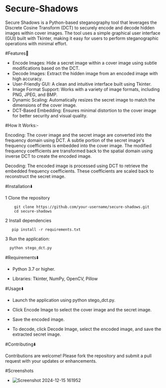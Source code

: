 # Secure-Shadows
Secure Shadows is a Python-based steganography tool that leverages the Discrete Cosine Transform (DCT) to securely encode and decode hidden images within cover images. The tool uses a simple graphical user interface (GUI) built with Tkinter, making it easy for users to perform steganographic operations with minimal effort.

#Features🥇

* Encode Images: Hide a secret image within a cover image using subtle modifications based on the DCT.
* Decode Images: Extract the hidden image from an encoded image with high accuracy.
* User-Friendly GUI: A clean and intuitive interface built using Tkinter.
* Image Format Support: Works with a variety of image formats, including PNG, JPEG, and BMP.
* Dynamic Scaling: Automatically resizes the secret image to match the dimensions of the cover image.
* DCT-Based Embedding: Ensures minimal distortion to the cover image for better security and visual quality.

#How It Works:-

Encoding:
The cover image and the secret image are converted into the frequency domain using DCT.
A subtle portion of the secret image's frequency coefficients is embedded into the cover image.
The modified frequency coefficients are transformed back to the spatial domain using inverse DCT to create the encoded image.

Decoding:
The encoded image is processed using DCT to retrieve the embedded frequency coefficients.
These coefficients are scaled back to reconstruct the secret image.

#Installation⬇️

1 Clone the repository

        git clone https://github.com/your-username/secure-shadows.git
        cd secure-shadows
  
2 Install dependencies 

       pip install -r requirements.txt
  
3 Run the application:

      python stego_dct.py

#Requirements⬇️

  * Python 3.7 or higher.

  * Libraries: Tkinter, NumPy, OpenCV, Pillow

#Usage⬇️

  * Launch the application using python stego_dct.py.

  * Click Encode Image to select the cover image and the secret image.

  * Save the encoded image.

  * To decode, click Decode Image, select the encoded image, and save the extracted secret image.

#Contributing⬇️

  Contributions are welcome! Please fork the repository and submit a pull request with your updates or enhancements.


#Screenshots 


  *    ![Screenshot 2024-12-15 161952](https://github.com/user-attachments/assets/dab460e7-9d13-4f00-8b61-e6529e09a253)
